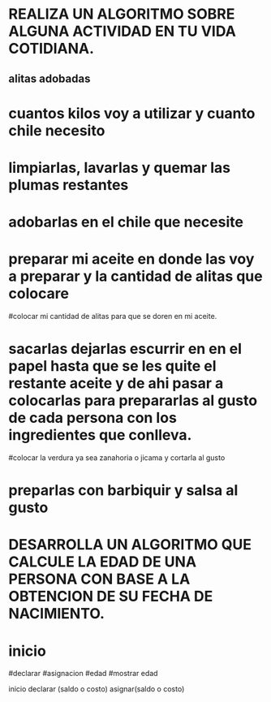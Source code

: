 # REALIZA UN ALGORITMO SOBRE ALGUNA ACTIVIDAD EN TU VIDA COTIDIANA.
## alitas adobadas
# cuantos kilos voy a utilizar y cuanto chile necesito
# limpiarlas, lavarlas y  quemar las plumas restantes
# adobarlas en el chile que necesite 
# preparar mi aceite en donde las voy a preparar y la cantidad de alitas que colocare
#colocar mi cantidad de alitas para que  se doren en mi aceite. 
# sacarlas dejarlas escurrir en en el papel hasta que se les quite el restante aceite y de ahi pasar a colocarlas para prepararlas al gusto de cada persona con los ingredientes que conlleva.


#colocar la verdura ya sea zanahoria o jicama y cortarla al gusto 
# preparlas con barbiquir y salsa al gusto 
# DESARROLLA UN ALGORITMO QUE CALCULE LA EDAD DE UNA PERSONA CON BASE A LA OBTENCION DE SU FECHA DE NACIMIENTO.
# inicio
#declarar
#asignacion
#edad
#mostrar edad 


inicio
declarar (saldo o costo)
asignar(saldo o costo)
